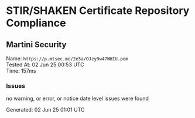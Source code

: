 # STIR/SHAKEN Certificate Repository Compliance

## Martini Security

Name: `https://p.mtsec.me/2e5a/OJzy9w47WHIU.pem`\
Tested At: 02 Jun 25 00:53 UTC\
Time: 157ms

### Issues

no warning, or error, or notice date level issues were found

Generated: 02 Jun 25 01:01 UTC